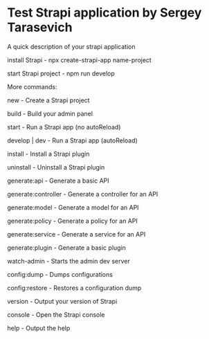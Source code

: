 # Test Strapi application by Sergey Tarasevich

A quick description of your strapi application

install Strapi - npx create-strapi-app name-project

start Strapi project - npm run develop

More commands:

new - Create a Strapi project

build - Build your admin panel

start - Run a Strapi app (no autoReload)

develop | dev - Run a Strapi app (autoReload)

install - Install a Strapi plugin

uninstall - Uninstall a Strapi plugin

generate:api - Generate a basic API
 
generate:controller - Generate a controller for an API

generate:model - Generate a model for an API

generate:policy - Generate a policy for an API

generate:service - Generate a service for an API

generate:plugin - Generate a basic plugin

watch-admin - Starts the admin dev server

config:dump - Dumps configurations

config:restore - Restores a configuration dump

version - Output your version of Strapi

console - Open the Strapi console

help - Output the help
